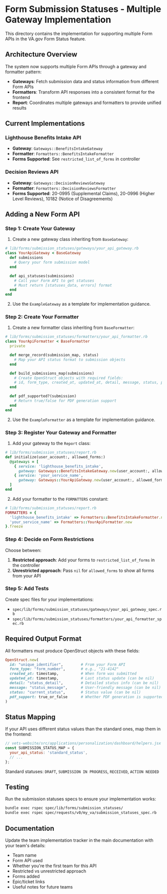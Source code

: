 # Form Submission Statuses - Multiple Gateway Implementation

This directory contains the implementation for supporting multiple Form APIs in the VA.gov Form Status feature.

## Architecture Overview

The system now supports multiple Form APIs through a gateway and formatter pattern:

- **Gateways**: Fetch submission data and status information from different Form APIs
- **Formatters**: Transform API responses into a consistent format for the frontend
- **Report**: Coordinates multiple gateways and formatters to provide unified results

## Current Implementations

### Lighthouse Benefits Intake API
- **Gateway**: `Gateways::BenefitsIntakeGateway`
- **Formatter**: `Formatters::BenefitsIntakeFormatter`
- **Forms Supported**: See `restricted_list_of_forms` in controller

### Decision Reviews API
- **Gateway**: `Gateways::DecisionReviewsGateway`
- **Formatter**: `Formatters::DecisionReviewsFormatter`
- **Forms Supported**: 20-0995 (Supplemental Claims), 20-0996 (Higher Level Reviews), 10182 (Notice of Disagreements)

## Adding a New Form API

### Step 1: Create Your Gateway

1. Create a new gateway class inheriting from `BaseGateway`:

```ruby
# lib/forms/submission_statuses/gateways/your_api_gateway.rb
class YourApiGateway < BaseGateway
  def submissions
    # Query your form submission model
  end

  def api_statuses(submissions)
    # Call your Form API to get statuses
    # Must return [statuses_data, errors] format
  end
end
```

2. Use the `ExampleGateway` as a template for implementation guidance.

### Step 2: Create Your Formatter

1. Create a new formatter class inheriting from `BaseFormatter`:

```ruby
# lib/forms/submission_statuses/formatters/your_api_formatter.rb
class YourApiFormatter < BaseFormatter
  private

  def merge_record(submission_map, status)
    # Map your API status format to submission objects
  end

  def build_submissions_map(submissions)
    # Create OpenStruct objects with required fields:
    # id, form_type, created_at, updated_at, detail, message, status, pdf_support
  end

  def pdf_supported?(submission)
    # Return true/false for PDF generation support
  end
end
```

2. Use the `ExampleFormatter` as a template for implementation guidance.

### Step 3: Register Your Gateway and Formatter

1. Add your gateway to the `Report` class:

```ruby
# lib/forms/submission_statuses/report.rb
def initialize(user_account:, allowed_forms:)
  @gateways = [
    { service: 'lighthouse_benefits_intake',
      gateway: Gateways::BenefitsIntakeGateway.new(user_account:, allowed_forms:) },
    { service: 'your_service_name',
      gateway: Gateways::YourApiGateway.new(user_account:, allowed_forms:) }
  ]
end
```

2. Add your formatter to the `FORMATTERS` constant:

```ruby
# lib/forms/submission_statuses/report.rb
FORMATTERS = {
  'lighthouse_benefits_intake' => Formatters::BenefitsIntakeFormatter.new,
  'your_service_name' => Formatters::YourApiFormatter.new
}.freeze
```

### Step 4: Decide on Form Restrictions

Choose between:

1. **Restricted approach**: Add your forms to `restricted_list_of_forms` in the controller
2. **Unrestricted approach**: Pass `nil` for `allowed_forms` to show all forms from your API

### Step 5: Add Tests

Create spec files for your implementations:

- `spec/lib/forms/submission_statuses/gateways/your_api_gateway_spec.rb`
- `spec/lib/forms/submission_statuses/formatters/your_api_formatter_spec.rb`

## Required Output Format

All formatters must produce OpenStruct objects with these fields:

```ruby
OpenStruct.new(
  id: "unique_identifier",        # From your Form API
  form_type: "form_number",       # e.g., "21-4142"
  created_at: timestamp,          # When form was submitted
  updated_at: timestamp,          # Last status update (can be nil)
  detail: "status_detail",        # Detailed status info (can be nil)
  message: "status_message",      # User-friendly message (can be nil)
  status: "current_status",       # Status value (can be nil)
  pdf_support: true_or_false      # Whether PDF generation is supported
)
```

## Status Mapping

If your API uses different status values than the standard ones, map them in the frontend:

```javascript
// vets-website/src/applications/personalization/dashboard/helpers.jsx
const SUBMISSION_STATUS_MAP = {
  your_api_status: 'standard_status',
  // ...
};
```

Standard statuses: `DRAFT`, `SUBMISSION IN PROGRESS`, `RECEIVED`, `ACTION NEEDED`

## Testing

Run the submission statuses specs to ensure your implementation works:

```bash
bundle exec rspec spec/lib/forms/submission_statuses/
bundle exec rspec spec/requests/v0/my_va/submission_statuses_spec.rb
```

## Documentation

Update the team implementation tracker in the main documentation with your team's details:

- Team name
- Form API used
- Whether you're the first team for this API
- Restricted vs unrestricted approach
- Forms added
- Epic/ticket links
- Useful notes for future teams

